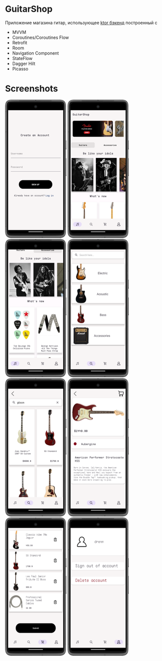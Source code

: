 # GuitarShop
Приложение магазина гитар, использующее [ktor бэкенд](https://github.com/xdrenn/ktor-shop-backend) построенный с
+ MVVM
+ Coroutines/Coroutines Flow
+ Retrofit
+ Room
+ Navigation Component
+ StateFlow
+ Dagger Hilt
+ Picasso

# Screenshots
<img src="screenshots/Screenshot_20231103_012159.png" width="200" height="450"/>
<img src="screenshots/Screenshot_20231103_012427.png" width="200" height="450"/>
<img src="screenshots/Screenshot_20231103_012452.png" width="200" height="450"/>
<img src="screenshots/Screenshot_20231103_012505.png" width="200" height="450"/>
<img src="screenshots/Screenshot_20231103_012558.png" width="200" height="450"/>
<img src="screenshots/Screenshot_20231103_012632.png" width="200" height="450"/>
<img src="screenshots/Screenshot_20231103_012647.png" width="200" height="450"/>
<img src="screenshots/Screenshot_20231103_012657.png" width="200" height="450"/>

